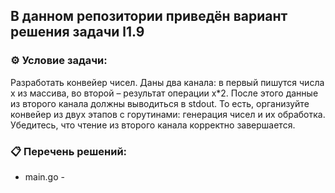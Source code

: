 ## В данном репозитории приведён вариант решения задачи l1.9  

### ⚙️ Условие задачи:  

Разработать конвейер чисел. Даны два канала: в первый пишутся числа x из массива, во второй – результат операции x*2.
После этого данные из второго канала должны выводиться в stdout.
То есть, организуйте конвейер из двух этапов с горутинами: генерация чисел и их обработка.
Убедитесь, что чтение из второго канала корректно завершается.

### 📋 Перечень решений:

- main.go -   

